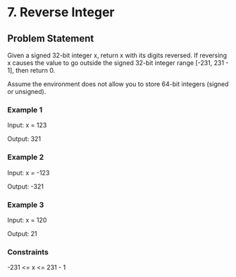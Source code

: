 # 7. Reverse Integer

## Problem Statement

Given a signed 32-bit integer x, return x with its digits reversed. If reversing x causes the value to go outside the signed 32-bit integer range [-231, 231 - 1], then return 0.

Assume the environment does not allow you to store 64-bit integers (signed or unsigned).

### Example 1

Input: x = 123

Output: 321

### Example 2

Input: x = -123

Output: -321

### Example 3

Input: x = 120

Output: 21
 
### Constraints

-231 <= x <= 231 - 1